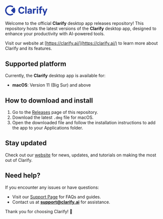 <p align="left">
    <img width="140px" height="auto" src="assets/logo.png">
</p>

Welcome to the official **Clarify** desktop app releases repository! This repository hosts the latest versions of the **Clarify** desktop app, designed to enhance your productivity with AI-powered tools.  

Visit our website at [https://clarify.ai/](https://clarify.ai/) to learn more about Clarify and its features.

## Supported platform
Currently, the **Clarify** desktop app is available for:
- **macOS**: Version 11 (Big Sur) and above

## How to download and install
1. Go to the [Releases](../../releases) page of this repository.
2. Download the latest `.dmg` file for macOS.
3. Open the downloaded file and follow the installation instructions to add the app to your Applications folder.

## Stay updated
Check out our [website](https://clarify.ai/) for news, updates, and tutorials on making the most out of Clarify.

## Need help?
If you encounter any issues or have questions:
- Visit our [Support Page](https://clarify.ai/support) for FAQs and guides.
- Contact us at **support@clarify.ai** for assistance.

Thank you for choosing Clarify! 🚀
